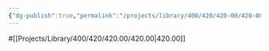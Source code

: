 ```yaml
---
{"dg-publish":true,"permalink":"/projects/library/400/420/420-00/420-00/","noteIcon":"0","created":"2024-01-30T20:06:19.638+09:00","updated":"2024-01-30T23:35:48.803+09:00"}
---
```


#[[Projects/Library/400/420/420.00/420.00\|420.00]]
